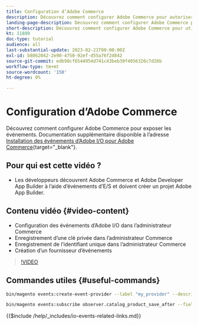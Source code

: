 ```yaml
---
title: Configuration d’Adobe Commerce
description: Découvrez comment configurer Adobe Commerce pour autoriser l’utilisation des événements dans Adobe Developer App Builder.
landing-page-description: Découvrez comment configurer Adobe Commerce pour utiliser le mécanisme d’événement à utiliser par Adobe Developer App Builder.
short-description: Découvrez comment configurer Adobe Commerce pour utiliser le mécanisme d’événement à utiliser par Adobe Developer App Builder.
kt: 11889
doc-type: tutorial
audience: all
last-substantial-update: 2023-02-21T00:00:00Z
exl-id: b8062042-2e90-4750-92ef-d55a76f2d842
source-git-commit: edb98cf6544954d741c43beb39f4056326c7d26b
workflow-type: tm+mt
source-wordcount: '150'
ht-degree: 0%

---
```


# Configuration d’Adobe Commerce

Découvrez comment configurer Adobe Commerce pour exposer les événements. Documentation supplémentaire disponible à l’adresse [Installation des événements d’Adobe I/O pour Adobe Commerce](https://developer.adobe.com/commerce/events/get-started/installation/){target="_blank"}.

## Pour qui est cette vidéo ?

* Les développeurs découvrent Adobe Commerce et Adobe Developer App Builder à l’aide d’événements d’E/S et doivent créer un projet Adobe App Builder.

## Contenu vidéo {#video-content}

* Configuration des événements d’Adobe I/O dans l’administrateur Commerce
* Enregistrement d’une clé privée dans l’administrateur Commerce
* Enregistrement de l’identifiant unique dans l’administrateur Commerce
* Création d’un fournisseur d’événements

>[!VIDEO](https://video.tv.adobe.com/v/3415799?quality=12&learn=on)

## Commandes utiles {#useful-commands}

```bash
bin/magento events:create-event-provider --label "my_provider" --description "Provides out-of-process extensibility for Adobe Commerce"

bin/magento events:subscribe observer.catalog_product_save_after --fields=name --fields=price
```

{{$include /help/_includes/io-events-related-links.md}}
